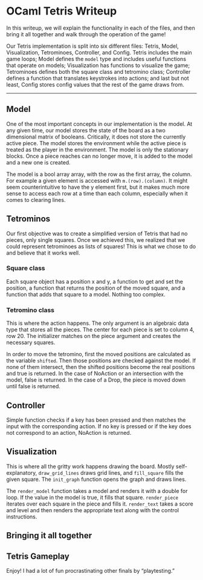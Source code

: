 # __OCaml Tetris Writeup__

In this writeup, we will explain the functionality in each of the files, and then bring it all together and walk through the operation of the game!

Our Tetris implementation is split into six different files: Tetris, Model, Visualization, Tetrominoes, Controller, and Config. Tetris includes the main game loops; Model defines the `model` type and includes useful functions that operate on models; Visualization has functions to visualize the game; Tetrominoes defines both the square class and tetromino class; Controller defines a function that translates keystrokes into actions; and last but not least, Config stores config values that the rest of the game draws from.








---

## Model

One of the most important concepts in our implementation is the model. At any given time, our model stores the state of the board as a two dimensional matrix of booleans. Critically, it does not store the currently active piece. The model stores the
environment while the active piece is treated as the player in the environment. The model is only the stationary blocks. Once a piece reaches can no longer move, it is added to the model and a new one is created.

The model is a bool array array, with the row as the first array, the column. For example a given element is accessed with `m.(row).(column)`. It might seem counterintuitive to have the y element first, but it makes much more sense to access each row at a time than each column, especially when it comes to clearing lines.

## Tetrominos

Our first objective was to create a simplified version of Tetris that had no pieces, only single squares. Once we achieved this, we realized that we could represent tetrominoes as lists of squares! This is what we chose to do and believe that it works well.

### Square class

Each square object has a position x and y, a function to get and set the position, a function that returns the position of the moved square, and a function that adds that square to a model. Nothing too complex.

### Tetromino class

This is where the action happens. The only argument is an algebraic data type that stores all the pieces. The center for each piece is set to column 4, row 20. The initializer matches on the piece argument and creates the necessary squares.

In order to move the tetromino, first the moved positions are calculated as the variable `shifted`. Then those positions are checked against the model. If none of them intersect, then the shifted positions become the real positions and true is returned. In the case of NoAction or an intersection with the model, false is returned. In the case of a Drop, the piece is moved down until false is returned.

## Controller

Simple function checks if a key has been pressed and then matches the input with the corresponding action. If no key is pressed or if the key does not correspond to an action, NoAction is returned.

## Visualization

This is where all the gritty work happens drawing the board. Mostly self-explanatory, `draw_grid_lines` draws grid lines, and `fill_square` fills the given square. The `init_graph` function opens the graph and draws lines.

The `render_model` function takes a model and renders it with a double for loop. If the value in the model is true, it fills that square. `render_piece` iterates over each square in the piece and fills it. `render_text` takes a score and level and then renders the appropriate text along with the control instructions.

## Bringing it all together

## Tetris Gameplay

Enjoy! I had a lot of fun procrastinating other finals by “playtesting.”
